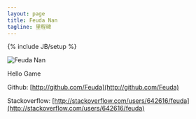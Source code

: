 ```yaml
---
layout: page
title: Feuda Nan 
tagline: 里程碑 
---
```

{% include JB/setup %}

![Feuda Nan](http://www.feudanan.com/images/feudanan.jpg)

Hello Game 

Github: [http://github.com/Feuda](http://github.com/Feuda)

Stackoverflow: [http://stackoverflow.com/users/642616/feuda](http://stackoverflow.com/users/642616/feuda)
